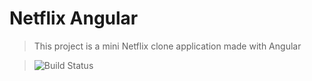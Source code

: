 # Netflix Angular
> This project is a mini Netflix clone application made with Angular

> ![Build Status](https://api.travis-ci.org/juanpetterson/ci-tests.svg)


